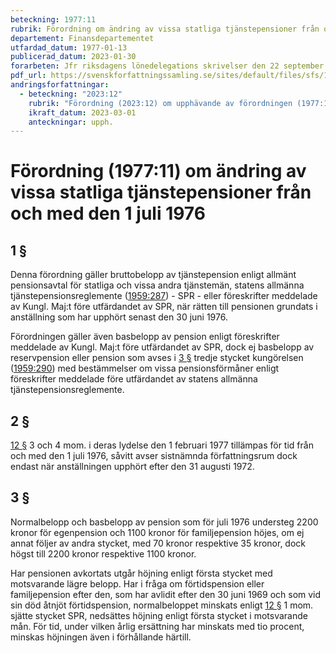 ```yaml
---
beteckning: 1977:11
rubrik: Förordning om ändring av vissa statliga tjänstepensioner från och med den 1 juli 1976
departement: Finansdepartementet
utfardad_datum: 1977-01-13
publicerad_datum: 2023-01-30
forarbeten: Jfr riksdagens lönedelegations skrivelser den 22 september och den 24 november 1976
pdf_url: https://svenskforfattningssamling.se/sites/default/files/sfs/1977-01/SFS1977-11.pdf
andringsforfattningar:
  - beteckning: "2023:12"
    rubrik: "Förordning (2023:12) om upphävande av förordningen (1977:11) om ändring av vissa statliga tjänstepensioner från och med den 1 juli 1976"
    ikraft_datum: 2023-03-01
    anteckningar: upph.
---
```


# Förordning (1977:11) om ändring av vissa statliga tjänstepensioner från och med den 1 juli 1976

## 1 §

Denna förordning gäller bruttobelopp av tjänstepension enligt allmänt pensionsavtal för statliga och vissa andra tjänstemän, statens allmänna tjänstepensionsreglemente ([1959:287](https://selex.se/eli/sfs/1959/287)) - SPR - eller föreskrifter meddelade av Kungl. Maj:t före utfärdandet av SPR, när rätten till pensionen grundats i anställning som har upphört senast den 30 juni 1976.

Förordningen gäller även basbelopp av pension enligt föreskrifter meddelade av Kungl. Maj:t före utfärdandet av SPR, dock ej basbelopp av reservpension eller pension som avses i [3 §](#3) tredje stycket kungörelsen ([1959:290](https://selex.se/eli/sfs/1959/290)) med bestämmelser om vissa pensionsförmåner enligt föreskrifter meddelade före utfärdandet av statens allmänna tjänstepensionsreglemente.

## 2 §

[12 §](#12) 3 och 4 mom. i deras lydelse den 1 februari 1977 tillämpas för tid från och med den 1 juli 1976, såvitt avser sistnämnda författningsrum dock endast när anställningen upphört efter den 31 augusti 1972.

## 3 §

Normalbelopp och basbelopp av pension som för juli 1976 understeg 2200 kronor för egenpension och 1100 kronor för familjepension höjes, om ej annat följer av andra stycket, med 70 kronor respektive 35 kronor, dock högst till 2200 kronor respektive 1100 kronor.

Har pensionen avkortats utgår höjning enligt första stycket med motsvarande lägre belopp. Har i fråga om förtidspension eller familjepension efter den, som har avlidit efter den 30 juni 1969 och som vid sin död åtnjöt förtidspension, normalbeloppet minskats enligt [12 §](#12) 1 mom. sjätte stycket SPR, nedsättes höjning enligt första stycket i motsvarande mån. För tid, under vilken årlig ersättning har minskats med tio procent, minskas höjningen även i förhållande härtill.